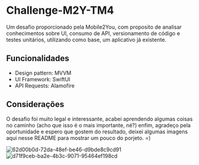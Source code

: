 
# Challenge-M2Y-TM4

Um desafio proporcionado pela Mobile2You, com proposito de analisar conhecimentos sobre UI, consumo de API, versionamento de código e testes unitários, utilizando como base, um aplicativo já existente.

## Funcionalidades

- Design pattern: MVVM
- UI Framework: SwiftUI
- API Requests: Alamofire

## Considerações

O desafio foi muito legal e interessante, acabei aprendendo algumas coisas no caminho (acho que isso é o mais importante, né?) enfim, agradeço pela oportunidade e espero que gostem do resultado, deixei algumas imagens aqui nesse README para mostrar um pouco do porjeto. =)

![62d00b0d-72da-48ef-be46-d9bde8c9cd91](https://user-images.githubusercontent.com/30760595/150835307-22315b69-d7c3-41e9-b9b6-1cb1fc1d5381.jpg)
![d71f9ceb-ba2e-4b3c-9071-95464ef198cd](https://user-images.githubusercontent.com/30760595/150835318-0a69f5e0-1269-44b8-a164-e24b531ffc02.jpg)
